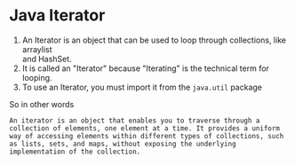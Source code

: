 # Java Iterator
1. An Iterator is an object that can be used to loop through collections, like arraylist  
and HashSet. 
2. It is called an "Iterator" because "Iterating" is the technical term for looping.
3. To use an Iterator, you must import it from the `java.util` package

So in other words  
```
An iterator is an object that enables you to traverse through a collection of elements, one element at a time. It provides a uniform way of accessing elements within different types of collections, such as lists, sets, and maps, without exposing the underlying implementation of the collection.
```